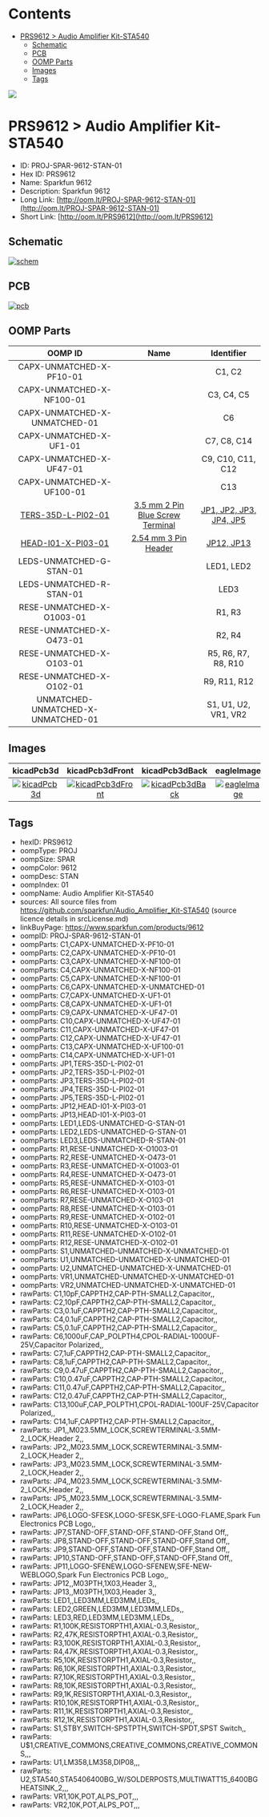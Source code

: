 



Contents
========

* [PRS9612 > Audio Amplifier Kit-STA540](#prs9612--audio-amplifier-kit-sta540)
	* [Schematic](#schematic)
	* [PCB](#pcb)
	* [OOMP Parts](#oomp-parts)
	* [Images](#images)
	* [Tags](#tags)
  
![][im]
# PRS9612 > Audio Amplifier Kit-STA540

- ID: PROJ-SPAR-9612-STAN-01
- Hex ID: PRS9612
- Name: Sparkfun 9612
- Description: Sparkfun 9612
- Long Link: [http://oom.lt/PROJ-SPAR-9612-STAN-01](http://oom.lt/PROJ-SPAR-9612-STAN-01)
- Short Link: [http://oom.lt/PRS9612](http://oom.lt/PRS9612)

## Schematic
  
[![schem](eagleSchemImage.png)](eagleSchemImage.png)
## PCB
  
[![pcb](eagleImage.png)](eagleImage.png)
## OOMP Parts
  

|OOMP ID|Name|Identifier|
| :---: | :---: | :---: |
|CAPX-UNMATCHED-X-PF10-01||C1, C2|
|CAPX-UNMATCHED-X-NF100-01||C3, C4, C5|
|CAPX-UNMATCHED-X-UNMATCHED-01||C6|
|CAPX-UNMATCHED-X-UF1-01||C7, C8, C14|
|CAPX-UNMATCHED-X-UF47-01||C9, C10, C11, C12|
|CAPX-UNMATCHED-X-UF100-01||C13|
|[TERS-35D-L-PI02-01](https://github.com/oomlout/oomlout_OOMP_parts/tree/main/TERS-35D-L-PI02-01/)|[3.5 mm 2 Pin Blue Screw Terminal](https://github.com/oomlout/oomlout_OOMP_parts/tree/main/TERS-35D-L-PI02-01/)|[JP1, JP2, JP3, JP4, JP5](https://github.com/oomlout/oomlout_OOMP_parts/tree/main/TERS-35D-L-PI02-01/)|
|[HEAD-I01-X-PI03-01](https://github.com/oomlout/oomlout_OOMP_parts/tree/main/HEAD-I01-X-PI03-01/)|[2.54 mm 3 Pin Header](https://github.com/oomlout/oomlout_OOMP_parts/tree/main/HEAD-I01-X-PI03-01/)|[JP12, JP13](https://github.com/oomlout/oomlout_OOMP_parts/tree/main/HEAD-I01-X-PI03-01/)|
|LEDS-UNMATCHED-G-STAN-01||LED1, LED2|
|LEDS-UNMATCHED-R-STAN-01||LED3|
|RESE-UNMATCHED-X-O1003-01||R1, R3|
|RESE-UNMATCHED-X-O473-01||R2, R4|
|RESE-UNMATCHED-X-O103-01||R5, R6, R7, R8, R10|
|RESE-UNMATCHED-X-O102-01||R9, R11, R12|
|UNMATCHED-UNMATCHED-X-UNMATCHED-01||S1, U1, U2, VR1, VR2|

## Images
  
  

|kicadPcb3d|kicadPcb3dFront|kicadPcb3dBack|eagleImage|eagleSchemImage|
| :---: | :---: | :---: | :---: | :---: |
|[![kicadPcb3d](kicadPcb3d_140.png)](kicadPcb3d.png)|[![kicadPcb3dFront](kicadPcb3dFront_140.png)](kicadPcb3dFront.png)|[![kicadPcb3dBack](kicadPcb3dBack_140.png)](kicadPcb3dBack.png)|[![eagleImage](eagleImage_140.png)](eagleImage.png)|[![eagleSchemImage](eagleSchemImage_140.png)](eagleSchemImage.png)|

## Tags

- hexID: PRS9612
- oompType: PROJ
- oompSize: SPAR
- oompColor: 9612
- oompDesc: STAN
- oompIndex: 01
- oompName: Audio Amplifier Kit-STA540
- sources: All source files from https://github.com/sparkfun/Audio_Amplifier_Kit-STA540 (source licence details in srcLicense.md)
- linkBuyPage: https://www.sparkfun.com/products/9612
- oompID: PROJ-SPAR-9612-STAN-01
- oompParts: C1,CAPX-UNMATCHED-X-PF10-01
- oompParts: C2,CAPX-UNMATCHED-X-PF10-01
- oompParts: C3,CAPX-UNMATCHED-X-NF100-01
- oompParts: C4,CAPX-UNMATCHED-X-NF100-01
- oompParts: C5,CAPX-UNMATCHED-X-NF100-01
- oompParts: C6,CAPX-UNMATCHED-X-UNMATCHED-01
- oompParts: C7,CAPX-UNMATCHED-X-UF1-01
- oompParts: C8,CAPX-UNMATCHED-X-UF1-01
- oompParts: C9,CAPX-UNMATCHED-X-UF47-01
- oompParts: C10,CAPX-UNMATCHED-X-UF47-01
- oompParts: C11,CAPX-UNMATCHED-X-UF47-01
- oompParts: C12,CAPX-UNMATCHED-X-UF47-01
- oompParts: C13,CAPX-UNMATCHED-X-UF100-01
- oompParts: C14,CAPX-UNMATCHED-X-UF1-01
- oompParts: JP1,TERS-35D-L-PI02-01
- oompParts: JP2,TERS-35D-L-PI02-01
- oompParts: JP3,TERS-35D-L-PI02-01
- oompParts: JP4,TERS-35D-L-PI02-01
- oompParts: JP5,TERS-35D-L-PI02-01
- oompParts: JP12,HEAD-I01-X-PI03-01
- oompParts: JP13,HEAD-I01-X-PI03-01
- oompParts: LED1,LEDS-UNMATCHED-G-STAN-01
- oompParts: LED2,LEDS-UNMATCHED-G-STAN-01
- oompParts: LED3,LEDS-UNMATCHED-R-STAN-01
- oompParts: R1,RESE-UNMATCHED-X-O1003-01
- oompParts: R2,RESE-UNMATCHED-X-O473-01
- oompParts: R3,RESE-UNMATCHED-X-O1003-01
- oompParts: R4,RESE-UNMATCHED-X-O473-01
- oompParts: R5,RESE-UNMATCHED-X-O103-01
- oompParts: R6,RESE-UNMATCHED-X-O103-01
- oompParts: R7,RESE-UNMATCHED-X-O103-01
- oompParts: R8,RESE-UNMATCHED-X-O103-01
- oompParts: R9,RESE-UNMATCHED-X-O102-01
- oompParts: R10,RESE-UNMATCHED-X-O103-01
- oompParts: R11,RESE-UNMATCHED-X-O102-01
- oompParts: R12,RESE-UNMATCHED-X-O102-01
- oompParts: S1,UNMATCHED-UNMATCHED-X-UNMATCHED-01
- oompParts: U1,UNMATCHED-UNMATCHED-X-UNMATCHED-01
- oompParts: U2,UNMATCHED-UNMATCHED-X-UNMATCHED-01
- oompParts: VR1,UNMATCHED-UNMATCHED-X-UNMATCHED-01
- oompParts: VR2,UNMATCHED-UNMATCHED-X-UNMATCHED-01
- rawParts: C1,10pF,CAPPTH2,CAP-PTH-SMALL2,Capacitor,,
- rawParts: C2,10pF,CAPPTH2,CAP-PTH-SMALL2,Capacitor,,
- rawParts: C3,0.1uF,CAPPTH2,CAP-PTH-SMALL2,Capacitor,,
- rawParts: C4,0.1uF,CAPPTH2,CAP-PTH-SMALL2,Capacitor,,
- rawParts: C5,0.1uF,CAPPTH2,CAP-PTH-SMALL2,Capacitor,,
- rawParts: C6,1000uF,CAP_POLPTH4,CPOL-RADIAL-1000UF-25V,Capacitor Polarized,,
- rawParts: C7,1uF,CAPPTH2,CAP-PTH-SMALL2,Capacitor,,
- rawParts: C8,1uF,CAPPTH2,CAP-PTH-SMALL2,Capacitor,,
- rawParts: C9,0.47uF,CAPPTH2,CAP-PTH-SMALL2,Capacitor,,
- rawParts: C10,0.47uF,CAPPTH2,CAP-PTH-SMALL2,Capacitor,,
- rawParts: C11,0.47uF,CAPPTH2,CAP-PTH-SMALL2,Capacitor,,
- rawParts: C12,0.47uF,CAPPTH2,CAP-PTH-SMALL2,Capacitor,,
- rawParts: C13,100uF,CAP_POLPTH1,CPOL-RADIAL-100UF-25V,Capacitor Polarized,,
- rawParts: C14,1uF,CAPPTH2,CAP-PTH-SMALL2,Capacitor,,
- rawParts: JP1,,M023.5MM_LOCK,SCREWTERMINAL-3.5MM-2_LOCK,Header 2,,
- rawParts: JP2,,M023.5MM_LOCK,SCREWTERMINAL-3.5MM-2_LOCK,Header 2,,
- rawParts: JP3,,M023.5MM_LOCK,SCREWTERMINAL-3.5MM-2_LOCK,Header 2,,
- rawParts: JP4,,M023.5MM_LOCK,SCREWTERMINAL-3.5MM-2_LOCK,Header 2,,
- rawParts: JP5,,M023.5MM_LOCK,SCREWTERMINAL-3.5MM-2_LOCK,Header 2,,
- rawParts: JP6,LOGO-SFESK,LOGO-SFESK,SFE-LOGO-FLAME,Spark Fun Electronics PCB Logo,,
- rawParts: JP7,STAND-OFF,STAND-OFF,STAND-OFF,Stand Off,,
- rawParts: JP8,STAND-OFF,STAND-OFF,STAND-OFF,Stand Off,,
- rawParts: JP9,STAND-OFF,STAND-OFF,STAND-OFF,Stand Off,,
- rawParts: JP10,STAND-OFF,STAND-OFF,STAND-OFF,Stand Off,,
- rawParts: JP11,LOGO-SFENEW,LOGO-SFENEW,SFE-NEW-WEBLOGO,Spark Fun Electronics PCB Logo,,
- rawParts: JP12,,M03PTH,1X03,Header 3,,
- rawParts: JP13,,M03PTH,1X03,Header 3,,
- rawParts: LED1,,LED3MM,LED3MM,LEDs,,
- rawParts: LED2,GREEN,LED3MM,LED3MM,LEDs,,
- rawParts: LED3,RED,LED3MM,LED3MM,LEDs,,
- rawParts: R1,100K,RESISTORPTH1,AXIAL-0.3,Resistor,,
- rawParts: R2,47K,RESISTORPTH1,AXIAL-0.3,Resistor,,
- rawParts: R3,100K,RESISTORPTH1,AXIAL-0.3,Resistor,,
- rawParts: R4,47K,RESISTORPTH1,AXIAL-0.3,Resistor,,
- rawParts: R5,10K,RESISTORPTH1,AXIAL-0.3,Resistor,,
- rawParts: R6,10K,RESISTORPTH1,AXIAL-0.3,Resistor,,
- rawParts: R7,10K,RESISTORPTH1,AXIAL-0.3,Resistor,,
- rawParts: R8,10K,RESISTORPTH1,AXIAL-0.3,Resistor,,
- rawParts: R9,1K,RESISTORPTH1,AXIAL-0.3,Resistor,,
- rawParts: R10,10K,RESISTORPTH1,AXIAL-0.3,Resistor,,
- rawParts: R11,1K,RESISTORPTH1,AXIAL-0.3,Resistor,,
- rawParts: R12,1K,RESISTORPTH1,AXIAL-0.3,Resistor,,
- rawParts: S1,STBY,SWITCH-SPSTPTH,SWITCH-SPDT,SPST Switch,,
- rawParts: U$1,CREATIVE_COMMONS,CREATIVE_COMMONS,CREATIVE_COMMONS,,,
- rawParts: U1,LM358,LM358,DIP08,,,
- rawParts: U2,STA540,STA5406400BG_W/SOLDERPOSTS,MULTIWATT15_6400BGHEATSINK_2,,,
- rawParts: VR1,10K,POT,ALPS_POT,,,
- rawParts: VR2,10K,POT,ALPS_POT,,,



[im]: kicadPcb3d_450.png
